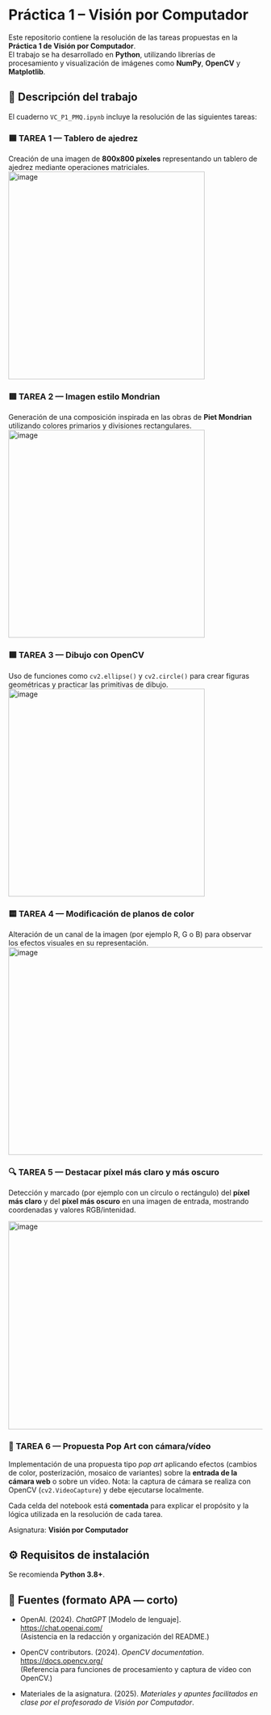 # Práctica 1 – Visión por Computador

Este repositorio contiene la resolución de las tareas propuestas en la **Práctica 1 de Visión por Computador**.  
El trabajo se ha desarrollado en **Python**, utilizando librerías de procesamiento y visualización de imágenes como **NumPy**, **OpenCV** y **Matplotlib**.

## 📌 Descripción del trabajo

El cuaderno `VC_P1_PMQ.ipynb` incluye la resolución de las siguientes tareas:

### 🟦 TAREA 1 — Tablero de ajedrez
Creación de una imagen de **800x800 píxeles** representando un tablero de ajedrez mediante operaciones matriciales.
<img width="389" height="411" alt="image" src="https://github.com/user-attachments/assets/fd1df5a1-0dc3-40a0-a3c9-e719404563e5" />


### 🟥 TAREA 2 — Imagen estilo Mondrian
Generación de una composición inspirada en las obras de **Piet Mondrian** utilizando colores primarios y divisiones rectangulares.
<img width="389" height="411" alt="image" src="https://github.com/user-attachments/assets/311962f7-29ef-4ad2-b897-23072e023ef8" />


### 🟩 TAREA 3 — Dibujo con OpenCV
Uso de funciones como `cv2.ellipse()` y `cv2.circle()` para crear figuras geométricas y practicar las primitivas de dibujo.
<img width="389" height="411" alt="image" src="https://github.com/user-attachments/assets/b71eb41e-7ce3-4d37-8b79-8da060dd4322" />


### 🟨 TAREA 4 — Modificación de planos de color
Alteración de un canal de la imagen (por ejemplo R, G o B) para observar los efectos visuales en su representación.
<img width="512" height="411" alt="image" src="https://github.com/user-attachments/assets/11733cb9-e51b-4b23-9d21-6a828ac86929" />


### 🔍 TAREA 5 — Destacar píxel más claro y más oscuro
Detección y marcado (por ejemplo con un círculo o rectángulo) del **píxel más claro** y del **píxel más oscuro** en una imagen de entrada, mostrando coordenadas y valores RGB/intenidad.

<img width="512" height="412" alt="image" src="https://github.com/user-attachments/assets/62bb21aa-322b-4a34-84e0-f497b88f59ef" />


### 🎨 TAREA 6 — Propuesta Pop Art con cámara/vídeo
Implementación de una propuesta tipo *pop art* aplicando efectos (cambios de color, posterización, mosaico de variantes) sobre la **entrada de la cámara web** o sobre un vídeo. Nota: la captura de cámara se realiza con OpenCV (`cv2.VideoCapture`) y debe ejecutarse localmente.

Cada celda del notebook está **comentada** para explicar el propósito y la lógica utilizada en la resolución de cada tarea.


Asignatura: **Visión por Computador**  

## ⚙️ Requisitos de instalación
Se recomienda **Python 3.8+**. 

## 🔎 Fuentes (formato APA — corto)

- OpenAI. (2024). *ChatGPT* [Modelo de lenguaje]. https://chat.openai.com/  
  (Asistencia en la redacción y organización del README.)

- OpenCV contributors. (2024). *OpenCV documentation*. https://docs.opencv.org/  
  (Referencia para funciones de procesamiento y captura de vídeo con OpenCV.)

- Materiales de la asignatura. (2025). *Materiales y apuntes facilitados en clase por el profesorado de Visión por Computador*.  

